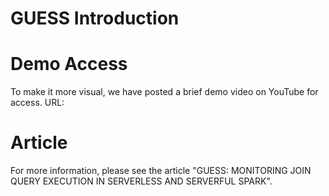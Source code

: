 # GUESS Introduction


# Demo Access
To make it more visual, we have posted a brief demo video on YouTube for access. URL: 

# Article
For more information, please see the article "GUESS: MONITORING JOIN QUERY EXECUTION IN SERVERLESS AND SERVERFUL SPARK".
